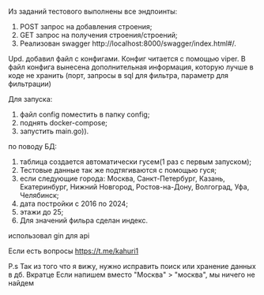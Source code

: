 Из заданий тестового выполнены все эндпоинты:
  1. POST запрос на добавления строения;
  2. GET запрос на получения строения/строений;
  3. Реализован swagger http://localhost:8000/swagger/index.html#/.

Upd. добавил файл с конфигами. Конфиг читается с помощью viper. В файл конфига вынесена дополнительная информация, которую лучше в коде не хранить (порт, запросы в sql для фильтра, параметр для фильтрации)


Для запуска:
1. файл config поместить в папку config;
2. поднять docker-compose;
3. запустить main.go)).


по поводу БД:
1. таблица создается автоматически гусем(1 раз с первым запуском);
2. Тестовые данные так же подтягиваются с помощью гуся;
3. если следующие города: Москва, Санкт-Петербург, Казань, Екатеринбург, Нижний Новгород, Ростов-на-Дону, Волгоград, Уфа, Челябинск;
4. дата постройки с 2016 по 2024;
5. этажи до 25;
6. Для значений фильра сделан индекс.

использовал gin для api

Если есть вопросы https://t.me/kahuri1


P.s Так из того что я вижу, нужно исправить поиск или хранение данных в дб. Вкратце Если напишем вместо "Москва" > "москва", мы ничего не найдем



